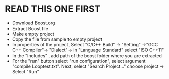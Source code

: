 <h1>READ THIS ONE FIRST</h1>
<ul>
	<li>
		Download Boost.org
	</li>
	<li>
		Extract Boost file
	</li>
	<li>
		Make empty project
	</li>
	<li>
		Copy the file from sample to empty project
	</li>
	<li>
		In properties of the project, Select "C/C++ Build" -> "Setting" ->"GCC C++ Compiler"-> "Dialect"-> in "Language Standard" select "ISO C++11"
	</li>
	<li>
		In the "Includes" , add path of the boost folder where you are extracted 
	</li>
	<li>
		For the "run" button select "run configuration", select argument "compile Looptest.txt". Next, select "Search Project…" choose project -> Select "Run"
	</li>
	
</ul>

